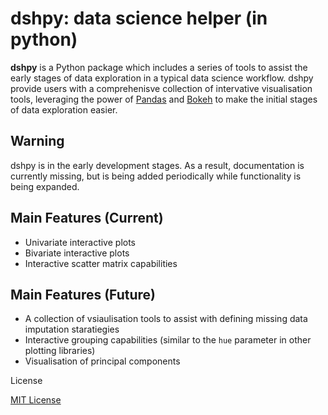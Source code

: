 # dshpy: **d**ata **s**cience **h**elper (in **py**thon)

**dshpy** is a Python package which includes a series of tools to assist the early stages of data exploration in a typical data science workflow. dshpy provide users with a comprehenisve collection of intervative visualisation tools, leveraging the power of [Pandas](https://github.com/pandas-dev/pandas) and [Bokeh](https://github.com/bokeh/bokeh) to make the initial stages of data exploration easier.

## Warning

dshpy is in the early development stages. As a result, documentation is currently missing, but is being added periodically while functionality is being expanded.

## Main Features (Current)
* Univariate interactive plots 
* Bivariate interactive plots
* Interactive scatter matrix capabilities

## Main Features (Future)
* A collection of vsiaulisation tools to assist with defining missing data imputation staratiegies
* Interactive grouping capabilities (similar to the `hue` parameter in other plotting libraries)
* Visualisation of principal components 

License

[MIT License](https://opensource.org/licenses/MIT)

